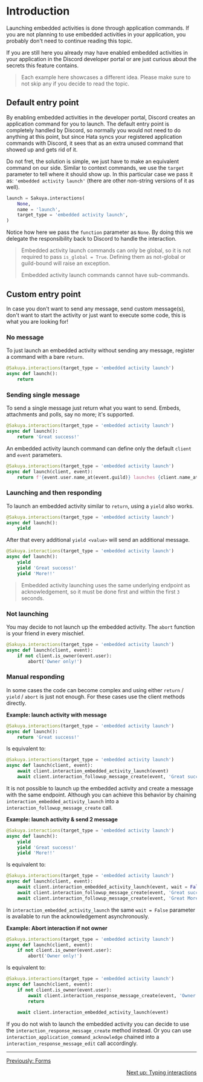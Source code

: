 # Introduction

Launching embedded activities is done through application commands. If you are not planning to use embedded activities
in your application, you probably don't need to continue reading this topic.

If you are still here you already may have enabled embedded activities in your application in the Discord developer
portal or are just curious about the secrets this feature contains.

> Each example here showcases a different idea. Please make sure to not skip any if you decide to read the topic.

## Default entry point

By enabling embedded activities in the developer portal, Discord creates an application command for you to launch.
The default entry point is completely handled by Discord, so normally you would not need to do anything at this point,
but since Hata syncs your registered application commands with Discord, it sees that as an extra unused command that
showed up and gets rid of it.

Do not fret, the solution is simple, we just have to make an equivalent command on our side.
Similar to context commands, we use the `target` parameter to tell where it should show up.
In this particular case we pass it as: `'embedded activity launch'` (there are other non-string versions of it as well).

```py
launch = Sakuya.interactions(
    None,
    name = 'launch',
    target_type = 'embedded activity launch',
)
```

Notice how here we pass the `function` parameter as `None`.
By doing this we delegate the responsibility back to Discord to handle the interaction.

> Embedded activity launch commands can only be global, so it is not required to pass `is_global = True`.
> Defining them as not-global or guild-bound will raise an exception.
>
> Embedded activity launch commands cannot have sub-commands.

## Custom entry point

In case you don't want to send any message, send custom message(s), don't want to start the activity or just want to
execute some code, this is what you are looking for!

### No message

To just launch an embedded activity without sending any message, register a command with a bare `return`.

```py
@Sakuya.interactions(target_type = 'embedded activity launch')
async def launch():
    return
```

### Sending single message

To send a single message just return what you want to send. Embeds, attachments and polls, say no more; it's supported.

```py
@Sakuya.interactions(target_type = 'embedded activity launch')
async def launch():
    return 'Great success!'
```

An embedded activity launch command can define only the default `client` and `event` parameters.

```py
@Sakuya.interactions(target_type = 'embedded activity launch')
async def launch(client, event):
    return f'{event.user.name_at(event.guild)} launches {client.name_at(event.guild)}\'s embedded activity :3'
```

### Launching and then responding

To launch an embedded activity similar to `return`, using a `yield` also works.

```py
@Sakuya.interactions(target_type = 'embedded activity launch')
async def launch():
    yield
```

After that every additional `yield <value>` will send an additional message.

```py
@Sakuya.interactions(target_type = 'embedded activity launch')
async def launch():
    yield
    yield 'Great success!'
    yield 'More!!'
```

> Embedded activity launching uses the same underlying endpoint as acknowledgement,
> so it must be done first and within the first `3` seconds.

### Not launching

You may decide to not launch up the embedded activity. The `abort` function is your friend in every mischief.

```py
@Sakuya.interactions(target_type = 'embedded activity launch')
async def launch(client, event):
    if not client.is_owner(event.user):
        abort('Owner only!')
```

### Manual responding

In some cases the code can become complex and using either `return` / `yield` / `abort` is just not enough.
For these cases use the client methods directly.

**Example: launch activity with message**

```py
@Sakuya.interactions(target_type = 'embedded activity launch')
async def launch():
    return 'Great success!'
```

Is equivalent to:
```py
@Sakuya.interactions(target_type = 'embedded activity launch')
async def launch(client, event):
    await client.interaction_embedded_activity_launch(event)
    await client.interaction_followup_message_create(event, 'Great success!')
```
It is not possible to launch up the embedded activity and create a message with the same endpoint.
Although you can achieve this behavior by chaining `interaction_embedded_activity_launch` into a
`interaction_followup_message_create` call.

**Example: launch activity & send 2 message**

```py
@Sakuya.interactions(target_type = 'embedded activity launch')
async def launch():
    yield
    yield 'Great success!'
    yield 'More!!'
```

Is equivalent to:
```py
@Sakuya.interactions(target_type = 'embedded activity launch')
async def launch(client, event):
    await client.interaction_embedded_activity_launch(event, wait = False)
    await client.interaction_followup_message_create(event, 'Great success!')
    await client.interaction_followup_message_create(event, 'Great More!!')
```

In `interaction_embedded_activity_launch` the same `wait = False` parameter is available to run the acknowledgement
asynchronously.

**Example: Abort interaction if not owner**

```py
@Sakuya.interactions(target_type = 'embedded activity launch')
async def launch(client, event):
    if not client.is_owner(event.user):
        abort('Owner only!')
```

Is equivalent to:
```py
@Sakuya.interactions(target_type = 'embedded activity launch')
async def launch(client, event):
    if not client.is_owner(event.user):
        await client.interaction_response_message_create(event, 'Owner only!', show_for_invoking_user_only = True)
        return
    
    await client.interaction_embedded_activity_launch(event)
```

If you do not wish to launch the embedded activity you can decide to use the `interaction_response_message_create`
method instead. Or you can use `interaction_application_command_acknowledge` chained into a
`interaction_response_message_edit` call accordingly.

----

<p align="left">
    <a href="./forms.md">Previously: Forms</a>
</p>

<p align="right">
    <a href="./typing_interactions.md">Next up: Typing interactions</a>
</p>

